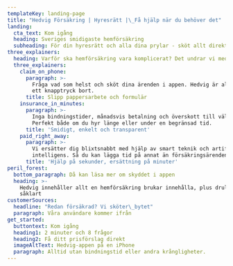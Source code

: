 ```yaml
---
templateKey: landing-page
title: "Hedvig Försäkring | Hyresrätt |\_Få hjälp när du behöver det"
landing:
  cta_text: Kom igång
  heading: Sveriges smidigaste hemförsäkring
  subheading: För din hyresrätt och alla dina prylar - sköt allt direkt i appen.
three_explainers:
  heading: Varför ska hemförsäkring vara komplicerat? Det undrar vi med
  three_explainers:
    claim_on_phone:
      paragraph: >-
        Fråga vad som helst och sköt dina ärenden i appen. Hedvig är alltid bara
        ett knapptryck bort.
      title: Slipp pappersarbete och formulär
    insurance_in_minutes:
      paragraph: >-
        Inga bindningstider, månadsvis betalning och överskott till välgörenhet.
        Perfekt både om du hyr länge eller under en begränsad tid.
      title: 'Smidigt, enkelt och transparent'
    paid_right_away:
      paragraph: >-
        Vi ersätter dig blixtsnabbt med hjälp av smart teknik och artificiell
        intelligens. Så du kan lägga tid på annat än försäkringsärenden.
      title: 'Hjälp på sekunder, ersättning på minuter'
peril_forest:
  bottom_paragraph: Då kan läsa mer om skyddet i appen
  heading: >-
    Hedvig innehåller allt en hemförsäkring brukar innehålla, plus drulle
    såklart
customerSources:
  headline: "Redan försäkrad? Vi sköter\_bytet"
  paragraph: Våra användare kommer ifrån
get_started:
  buttontext: Kom igång
  heading1: 2 minuter och 8 frågor
  heading2: Få ditt prisförslag direkt
  imageAltText: Hedvig-appen på en iPhone
  paragraph: Alltid utan bindningstid eller andra krångligheter.
---
```


